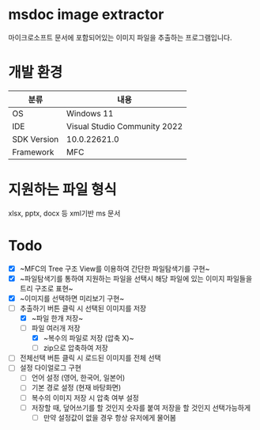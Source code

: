 ﻿# msdoc image extractor

마이크로소프트 문서에 포함되어있는 이미지 파일을 추출하는 프로그램입니다.

# 개발 환경
|분류|내용|
|---|---|
|OS|Windows 11|
|IDE|Visual Studio Community 2022|
|SDK Version|10.0.22621.0|
|Framework|MFC|


# 지원하는 파일 형식
xlsx, pptx, docx 등 xml기반 ms 문서

# Todo
- [x] ~MFC의 Tree 구조 View를 이용하여 간단한 파일탐색기를 구현~
- [x] ~파일탐색기를 통하여 지원하는 파일을 선택시 해당 파일에 있는 이미지 파일들을 트리 구조로 표현~
- [x] ~이미지를 선택하면 미리보기 구현~
- [ ] 추출하기 버튼 클릭 시 선택된 이미지를 저장
	- [x] ~파일 한개 저장~
	- [ ] 파일 여러개 저장
		- [x] ~복수의 파일로 저장 (압축 X)~
		- [ ] zip으로 압축하여 저장 
- [ ] 전체선택 버튼 클릭 시 로드된 이미지를 전체 선택
- [ ] 설정 다이얼로그 구현
	- [ ] 언어 설정 (영어, 한국어, 일본어)
	- [ ] 기본 경로 설정 (현재 바탕화면)
	- [ ] 복수의 이미지 저장 시 압축 여부 설정
	- [ ] 저장할 때, 덮어쓰기를 할 것인지 숫자를 붙여 저장을 할 것인지 선택가능하게
		- [ ] 만약 설정값이 없을 경우 항상 유저에게 물어봄